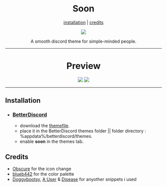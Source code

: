 <h1 align="center">Soon</h1>
<p align="center">
  <a href="#installation">installation</a> |
  <a href="#credits">credits</a>
</p>

<p align="center">
  <img src="https://i.ibb.co/9Z12gCb/soon-banner.png" />
</p>

<p align="center">A smooth discord theme for simple-minded people.</p>

---

<h1 align="center">Preview</h1>
<p align="center">
  <img src="https://i.ibb.co/8DRfm8J/Discord-HUFDi1-Wl83.png" />
  <img src="https://i.ibb.co/3MQ071p/Discord-TD6-Dc-Nq-G7k.png" />
</p>

---

## Installation

- ### [BetterDiscord](https://betterdiscord.app)

  - download the [themefile](https://github.com/SatanaDesigns/soon/Soon.theme.css).
  - place it in the BetterDiscord themes folder || folder directory : %appdata%/betterdiscord/themes.
  - enable **soon** in the themes tab.

## Credits

- [Obscure](https://github.com/Obscure-Git) for the icon change
- [blueb442](https://github.com/blueb442) for the color palette
- [Doggybootsy](https://github.com/doggybootsy), [A User](https://github.com/abUwUser) & [Disease](https://github.com/maenDisease) for anyother snippets i used
